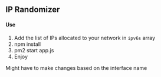 ## IP Randomizer

#### Use

1. Add the list of IPs allocated to your network in `ipv6s` array
2. npm install
3. pm2 start app.js
4. Enjoy

Might have to make changes based on the interface name
